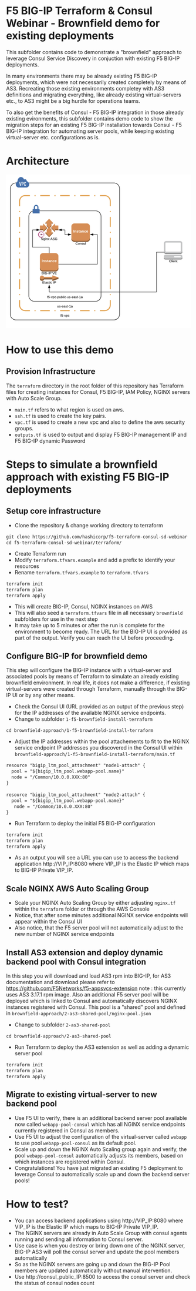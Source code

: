 # F5 BIG-IP Terraform & Consul Webinar - Brownfield demo for existing deployments

This subfolder contains code to demonstrate a "brownfield" approach to leverage Consul Service Discovery in conjuction with existing F5 BIG-IP deployments.

In many environments there may be already existing F5 BIG-IP deployments, which were not necessarily created completely by means of AS3.
Recreating those existing environments completey with AS3 definitions and migrating everything, like already existing virtual-servers etc., to AS3 might be a big hurdle for operations teams.

To also get the benefits of Consul - F5 BIG-IP integration in those already existing evironments, this subfolder contains demo code to show the migration steps for an existing F5 BIG-IP installation towards Consul - F5 BIG-IP integration for automating server pools, while keeping existing virtual-server etc. configurations as is.


# Architecture
![Demo Arch](../assets/f5_arch.png)

# How to use this demo

## Provision Infrastructure

The `terraform` directory in the root folder of this repository has Terraform files for creating instances for Consul, F5 BIG-IP, IAM Policy, NGINX servers with Auto Scale Group.

- `main.tf` refers to what region is used on aws.
- `ssh.tf` is used to create the key pairs.
- `vpc.tf` is used to create a new vpc and also to define the aws security groups.
- `outputs.tf` is used to output and display F5 BIG-IP management IP and F5 BIG-IP dynamic Password


# Steps to simulate a brownfield approach with existing F5 BIG-IP deployments

## Setup core infrastructure

- Clone the repository & change working directory to terraform
```
git clone https://github.com/hashicorp/f5-terraform-consul-sd-webinar
cd f5-terraform-consul-sd-webinar/terraform/
```
- Create Terraform run
- Modify `terraform.tfvars.example` and add a prefix to identify your resources
- Rename `terraform.tfvars.example` to `terraform.tfvars`

```
terraform init
terraform plan
terraform apply
```

  - This will create BIG-IP, Consul, NGINX instances on AWS
  - This will also seed a `terraform.tfvars` file in all necessary `brownfield` subfolders for use in the next step
  - It may take up to 5 minutes or after the run is complete for the environment to become ready. The URL for the BIG-IP UI is provided as part of the output.  Verify you can reach the UI before proceeding.


## Configure BIG-IP for brownfield demo

This step will configure the BIG-IP instance with a virtual-server and associated pools by means of Terraform to simulate an already existing brownfield environment.
In real life, it does not make a difference, if existing virtual-servers were created through Terraform, manually through the BIG-IP UI or by any other means.

- Check the Consul UI (URL provided as an output of the previous step) for the IP addresses of the available NGINX service endpoints.
- Change to subfolder `1-f5-brownfield-install-terraform`

```
cd brownfield-approach/1-f5-brownfield-install-terraform
```

- Adjust the IP addresses within the pool attachements to fit to the NGINX service endpoint IP addresses you discovered in the Consul UI within `brownfield-approach/1-f5-brownfield-install-terraform/main.tf`

```
resource "bigip_ltm_pool_attachment" "node1-attach" {
  pool = "${bigip_ltm_pool.webapp-pool.name}"
  node = "/Common/10.0.0.XXX:80"
}

resource "bigip_ltm_pool_attachment" "node2-attach" {
  pool = "${bigip_ltm_pool.webapp-pool.name}"
   node = "/Common/10.0.0.XXX:80"
}
```

- Run Terraform to deploy the initial F5 BIG-IP configuration

```
terraform init
terraform plan
terraform apply
```

- As an output you will see a URL you can use to access the backend application http://VIP_IP:8080 where VIP_IP is the Elastic IP which maps to BIG-IP Private VIP_IP.

## Scale NGINX AWS Auto Scaling Group

- Scale your NGINX Auto Scaling Group by either adjusting `nginx.tf` within the `terraform` folder or through the AWS Console
- Notice, that after some minutes additional NGINX service endpoints will appear within the Consul UI
- Also notice, that the F5 server pool will not automatically adjust to the new number of NGINX service endpoints

## Install AS3 extension and deploy dynamic backend pool with Consul integration

In this step you will download and load AS3 rpm into BIG-IP, for AS3 documentation and download please refer to https://github.com/F5Networks/f5-appsvcs-extension  note : this currently uses AS3 3.17.1 rpm image. Also an additional F5 server pool will be deployed which is linked to Consul and automatically discovers NGINX instances registered with Consul. This pool is a "shared" pool and defined in `brownfield-approach/2-as3-shared-pool/nginx-pool.json`

- Change to subfolder `2-as3-shared-pool`

```
cd brownfield-approach/2-as3-shared-pool
```

- Run Terraform to deploy the AS3 extension as well as adding a dynamic server pool
```
terraform init
terraform plan
terraform apply
```

## Migrate to existing virtual-server to new backend pool

- Use F5 UI to verify, there is an additional backend server pool available now called `webapp-pool-consul` which has all NGINX service endpoints currently registered in Consul as members.
- Use F5 UI to adjust the configuration of the virtual-server called `webapp` to use pool `webapp-pool-consul` as its default pool.
- Scale up and down the NGINX Auto Scaling group again and verify, the pool `webapp-pool-consul` automatically adjusts its members, based on which instances are registered within Consul.
- Congratulations! You have just migrated an existing F5 deployment to leverage Consul to automatically scale up and down the backend server pools!

# How to test?
- You can access backend applications using http://VIP_IP:8080 where VIP_IP is the Elastic IP which maps to BIG-IP Private VIP_IP.
- The NGINX servers are already in Auto Scale Group with consul agents running and sending all information to Consul server.
- Use case is when you destroy or bring down  one of the NGINX server, BIG-IP AS3 will poll the consul server and update the pool members automatically
- So as the NGINX servers are going up and down the BIG-IP Pool members are updated automatically without manual intervention.  
- Use http://consul_public_IP:8500 to access the consul server and check the status of consul nodes count
